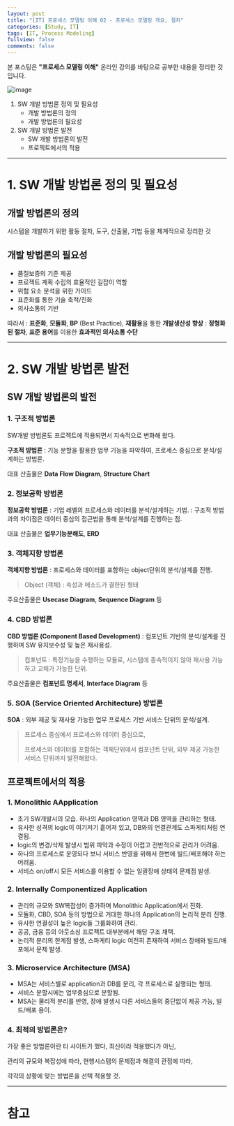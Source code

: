 ```yaml
---
layout: post
title: "[IT] 프로세스 모델링 이해 02 - 프로세스 모델링 개요, 절차"
categories: [Study, IT]
tags: [IT, Process Modeling]
fullview: false
comments: false
---
```


본 포스팅은 **"프로세스 모델링 이해"** 온라인 강의를 바탕으로 공부한 내용을 정리한 것입니다.

![image](https://user-images.githubusercontent.com/84369912/192108474-596a2b19-9169-4f3a-9249-6c50b5857b8f.png)

1. SW 개발 방법론 정의 및 필요성
    + 개발 방법론의 정의
    + 개발 방법론의 필요성
2. SW 개발 방법론 발전
    + SW 개발 방법론의 발전
    + 프로젝트에서의 적용

---

# 1. SW 개발 방법론 정의 및 필요성

## 개발 방법론의 정의

시스템을 개발하기 위한 활동 절차, 도구, 산출물, 기법 등을 체계적으로 정리한 것

## 개발 방법론의 필요성
- 품질보증의 기준 제공
- 프로젝트 계획 수립의 효율적인 길잡이 역할
- 위험 요소 분석을 위한 가이드
- 표준화를 통한 기술 축적/진화
- 의사소통의 기반

따라서 
: **표준화**, **모듈화**, **BP** (Best Practice), **재활용**을 통한 **개발생산성 향상**
: **정형화된 절차**, **표준 용어**를 이용한 **효과적인 의사소통 수단**

---

# 2. SW 개발 방법론 발전

## SW 개발 방법론의 발전

### **1. 구조적 방법론**

SW개발 방법론도 프로젝트에 적용되면서 지속적으로 변화해 왔다.

**구조적 방법론**
: 기능 분할을 활용한 업무 기능을 파악하여, 프로세스 중심으로 분석/설계하는 방법론.

대표 산출물은 **Data Flow Diagram**, **Structure Chart**

### **2. 정보공학 방법론**

**정보공학 방법론**
: 기업 레벨의 프로세스와 데이터를 분석/설계하는 기법.
: 구조적 방법과의 차이점은 데이터 중심의 접근법을 통해 분석/설계를 진행하는 점.

대표 산출물은 **업무기능분해도**, **ERD**

### **3. 객체지향 방법론**

**객체지향 방법론**
: 프로세스와 데이터를 포함하는 object단위의 분석/설계를 진행.
> Object (객체) : 속성과 메소드가 결한된 형태

주요산출물은 **Usecase Diagram**, **Sequence Diagram** 등

### **4. CBD 방법론**

**CBD 방법론 (Component Based Development)**
: 컴포넌트 기반의 분석/설계를 진행하며 SW 유지보수성 및 높은 재사용성.
> 컴포넌트 : 특정기능을 수행하는 모듈로, 시스템에 종속적이지 않아 재사용 가능하고 교체가 가능한 단위.

주요산출물은 **컴포넌트 명세서**, **Interface Diagram** 등

### **5. SOA (Service Oriented Architecture) 방법론**

**SOA**
: 외부 제공 및 재사용 가능한 업무 프로세스 기반 서비스 단위의 분석/설계.

> 프로세스 중심에서 프로세스와 데이터 중심으로,
> 
> 프로세스와 데이터를 포함하는 객체단위에서 컴포넌트 단위, 외부 제공 가능한 서비스 단위까지 발전해왔다.

## 프로젝트에서의 적용

### 1. Monolithic AApplication

- 초기 SW개발시의 모습. 하나의 Application 영역과 DB 영역을 관리하는 형태.
- 유사한 성격의 logic이 여기저기 흩어져 있고, DB와의 연결관계도 스파게티처럼 연결됨.
- logic의 변경/삭제 발생시 범위 파악과 수정이 어렵고 전반적으로 관리가 어려움.
- 하나의 프로세스로 운영되다 보니 서비스 반영을 위해서 한번에 빌드/배포해야 하는 어려움.
- 서비스 on/off시 모든 서비스를 이용할 수 없는 일괄장애 상태의 문제점 발생.

### 2. Internally Componentized Application

- 관리의 규모와 SW복잡성이 증가하며 Monolithic Application에서 진화.
- 모듈화, CBD, SOA 등의 방법으로 거대한 하나의 Application의 논리적 분리 진행.
- 유사한 연결성이 높은 logic들 그룹화하여 관리.
- 공공, 금융 등의 아웃소싱 프로젝트 대부분에서 해당 구조 채택.
- 논리적 분리의 한계점 발생, 스파게티 logic 여전히 존재하여 서비스 장애와 빌드/배포에서 문제 발생.

### 3. Microservice Architecture (MSA)

- MSA는 서비스별로 application과 DB를 분리, 각 프로세스로 실행되는 형태.
- 서비스 분할시에는 업무중심으로 분할됨.
- MSA는 물리적 분리를 반영, 장애 발생시 다른 서비스들의 중단없이 제공 가능, 빌드/배포 용이.

### 4. 최적의 방법론은?

가장 좋은 방법론이란 타 사이트가 했다, 최신이라 적용했다가 아닌,

관리의 규모와 복잡성에 따라, 현행시스템의 문제점과 해결의 관점에 따라,

각각의 상황에 맞는 방법론을 선택 적용할 것.

---

# 참고